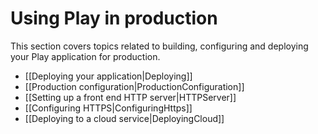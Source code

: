 <!--- Copyright (C) 2009-2016 Lightbend Inc. <https://www.lightbend.com> -->
# Using Play in production

This section covers topics related to building, configuring and deploying your Play application for production.

- [[Deploying your application|Deploying]]
- [[Production configuration|ProductionConfiguration]]
- [[Setting up a front end HTTP server|HTTPServer]]
- [[Configuring HTTPS|ConfiguringHttps]]
- [[Deploying to a cloud service|DeployingCloud]]
